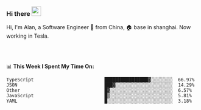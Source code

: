 ### Hi there <img src="https://media.giphy.com/media/hvRJCLFzcasrR4ia7z/giphy.gif" width="25px">

<!-- ![visitors](https://visitor-badge.glitch.me/badge?page_id=dislfyer.dislfyer) -->

Hi, I'm Alan, a Software Engineer 🚀 from China, 🏠 base in shanghai. Now working in Tesla.

<br/>
<br/>

📊 **This Week I Spent My Time On:**


<!--START_SECTION:waka-->

```text
TypeScript                          ████████████████▓░░░░░░░░  66.97%
JSON                                ███▓░░░░░░░░░░░░░░░░░░░░░  14.29%
Other                               █▓░░░░░░░░░░░░░░░░░░░░░░░  6.57%
JavaScript                          █▒░░░░░░░░░░░░░░░░░░░░░░░  5.81%
YAML                                █░░░░░░░░░░░░░░░░░░░░░░░░  3.18%
```

<!--END_SECTION:waka-->

<!--
**About Me:**
 -->
